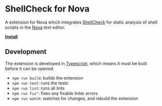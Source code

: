 # ShellCheck for Nova

A extension for Nova which integrates [ShellCheck](https://www.shellcheck.net) for static analysis of shell
scripts in the [Nova](https://nova.app) text editor.

**[Install](https://extensions.panic.com/extensions/net.51degrees/net.51degrees.shellcheck/)**

## Development

The extension is developed in [Typescript](https://www.typescriptlang.org), which means it must be built before it
can be opened.

* `npm run build`: builds the extension
* `npm run test`: runs the tests
* `npm run lint`: runs all lints
* `npm run fix"`: fixes any fixable linter errors
* `npm run watch`: watches for changes, and rebuild the extension
